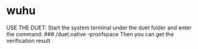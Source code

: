 # wuhu



USE THE DUET:
Start the system terminal under the duet folder and enter the command:
###./duet.native -proofspace <c file relative path>
Then you can get the verification result

